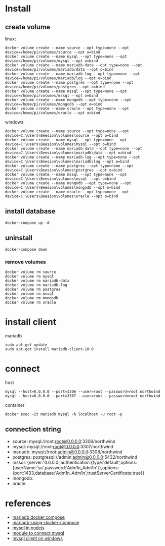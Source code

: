 

# Install
## create volume

linux:
```
docker volume create --name source --opt type=none --opt device=/home/pi/volumes/source --opt o=bind
docker volume create --name mysql --opt type=none --opt device=/home/pi/volumes/mysql --opt o=bind
docker volume create --name mariadb-data --opt type=none --opt device=/home/pi/volumes/mariadb/data --opt o=bind
docker volume create --name mariadb-log --opt type=none --opt device=/home/pi/volumes/mariadb/log --opt o=bind
docker volume create --name postgres --opt type=none --opt device=/home/pi/volumes/postgres --opt o=bind
docker volume create --name mssql --opt type=none --opt device=/home/pi/volumes/mssql --opt o=bind
docker volume create --name mongodb --opt type=none --opt device=/home/pi/volumes/mongodb --opt o=bind
docker volume create --name oracle --opt type=none --opt device=/home/pi/volumes/oracle --opt o=bind
```

windows:
```
docker volume create --name source --opt type=none --opt device=C:\Users\Beesion\volumes\source --opt o=bind
docker volume create --name mysql --opt type=none --opt device=C:\Users\Beesion\volumes\mysql --opt o=bind
docker volume create --name mariadb-data --opt type=none --opt device=C:\Users\Beesion\volumes\mariadb\data --opt o=bind
docker volume create --name mariadb-log --opt type=none --opt device=C:\Users\Beesion\volumes\mariadb\log --opt o=bind
docker volume create --name postgres --opt type=none --opt device=C:\Users\Beesion\volumes\postgres --opt o=bind
docker volume create --name mssql --opt type=none --opt device=C:\Users\Beesion\volumes\mssql --opt o=bind
docker volume create --name mongodb --opt type=none --opt device=C:\Users\Beesion\volumes\mongodb --opt o=bind
docker volume create --name oracle --opt type=none --opt device=C:\Users\Beesion\volumes\oracle --opt o=bind
```

## install database
```
docker-compose up -d
```

## uninstall
```
docker-compose down
```
### remove volumes
```
docker volume rm source
docker volume rm mysql
docker volume rm mariadb-data
docker volume rm mariadb-log
docker volume rm postgres
docker volume rm mssql
docker volume rm mongodb
docker volume rm oracle
```

# install client

mariadb
```
sudo apt-get update
sudo apt-get install mariadb-client-10.0
```


# connect
host
```
mysql --host=0.0.0.0 --port=3306 --user=root --password=root northwind
mysql --host=0.0.0.0 --port=3307 --user=root --password=root northwind
```



container
```
docker exec -it mariadb mysql -h localhost -u root -p 
```

## connection string
- source: mysql://root:root@0.0.0.0:3306/northwind
- mysql: mysql://root:root@0.0.0.0:3307/northwind
- mariadb: mysql://root:admin@0.0.0.0:3308/northwind
- postgres: postgresql://admin:admin@0.0.0.0:5432/northwind
- mssql: {server:'0.0.0.0',authentication:{type:'default',options:{userName:'sa',password:'Adm1n_Adm1n'}},options:{port:1433,database:'Adm1n_Adm1n',trustServerCertificate:true}}
- mongodb:
- oracle:




# references
- [mariadb docker compose](https://github.com/monstrenyatko/docker-rpi-mariadb)
- [mariadb-using-docker-compose](https://learntubes.com/how-to-install-mariadb-using-docker-compose)
- [mysql in nodejs](https://evertpot.com/executing-a-mysql-query-in-nodejs/)
- [module to connect mysql](https://www.npmjs.com/package/mysq)
- [mysql client on windows](https://dev.mysql.com/doc/mysql-shell/8.0/en/mysql-shell-install-windows-quick.html#:~:text=To%20install%20MySQL%20Shell%20on,steps%20in%20the%20Setup%20Wizard.)